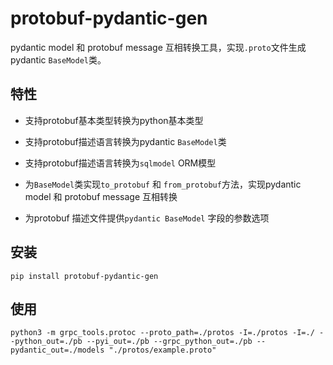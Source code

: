 # protobuf-pydantic-gen

pydantic model 和 protobuf message 互相转换工具，实现`.proto`文件生成pydantic `BaseModel`类。

## 特性

- 支持protobuf基本类型转换为python基本类型

- 支持protobuf描述语言转换为pydantic `BaseModel`类

- 支持protobuf描述语言转换为`sqlmodel` ORM模型

- 为`BaseModel`类实现`to_protobuf` 和 `from_protobuf`方法，实现pydantic model 和 protobuf message 互相转换

- 为protobuf 描述文件提供`pydantic BaseModel` 字段的参数选项

## 安装

```shell
pip install protobuf-pydantic-gen
```

## 使用
    
```shell
python3 -m grpc_tools.protoc --proto_path=./protos -I=./protos -I=./ --python_out=./pb --pyi_out=./pb --grpc_python_out=./pb --pydantic_out=./models "./protos/example.proto"
```


